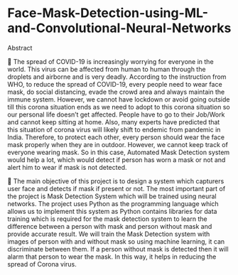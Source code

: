 # Face-Mask-Detection-using-ML-and-Convolutional-Neural-Networks

Abstract

	The spread of COVID-19 is increasingly worrying for everyone in the world. This virus can be affected from human to human through the droplets and airborne and is very deadly. According to the instruction from WHO, to reduce the spread of COVID-19, every people need to wear face mask, do social distancing, evade the crowd area and always maintain the immune system. However, we cannot have lockdown or avoid going outside till this corona situation ends as we need to adopt to this corona situation so our personal life doesn’t get affected. People have to go to their Job/Work and cannot keep sitting at home. Also, many experts have predicted that this situation of corona virus will likely shift to endemic from pandemic in India. Therefore, to protect each other, every person should wear the face mask properly when they are in outdoor. However, we cannot keep track of everyone wearing mask. So in this case, Automated Mask Detection system would help a lot, which would detect if person has worn a mask or not and alert him to wear if mask is not detected.  

	The main objective of this project is to design a system which capturers user face and detects if mask if present or not. The most important part of the project is Mask Detection System which will be trained using neural networks. The project uses Python as the programming language which allows us to implement this system as Python contains libraries for data training which is required for the mask detection system to learn the difference between a person with mask and person without mask and provide accurate result. We will train the Mask Detection system with images of person with and without mask so using machine learning, it can discriminate between them. If a person without mask is detected then it will alarm that person to wear the mask. In this way, it helps in reducing the spread of Corona virus.
 
